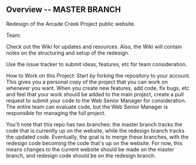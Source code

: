 
## Overview -- MASTER BRANCH

Redesign of the Arcade Creek Project public website.

Team:

Check out the Wiki for updates and resources. Also, the Wiki will contain notes on the structuring and setup of the redesign.

Use the issue tracker to submit ideas, features, etc for team consideration.

How to Work on this Project:
Start by forking the repository to your account. This gives you a personal copy of the project that you can work on whenever you want. When you create new features, add code, fix bugs, etc and feel that your work should be added to the main project, create a pull request to submit your code to the Web Senior Manager for consideration. The entire team can evaluate code, but the Web Senior Manager is responsible for managing the full project.

You'll note that this repo has two branches: the master branch tracks the code that is currently up on the website, while the redesign branch tracks the updated code. Eventually, the goal is to merge these branches, with the redesign code becoming the code that's up on the website. For now, this means changes to the current website should be made on the master branch, and redesign code should be on the redesign branch. 
